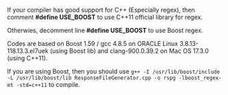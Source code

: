 If your compiler has good support for C++ (Especially regex), then comment **#define USE_BOOST** to use C++11 official library for regex.

Otherwies, decomment line **#define USE_BOOST** to use Boost regex. 

Codes are based on Boost 1.59 / gcc 4.8.5 on ORACLE Linux 3.8.13-118.13.3.el7uek (using Boost lib) and clang-900.0.39.2 on Mac OS 17.3.0 (using C++11).

If you are using Boost, then you should use `g++ -I /usr/lib/boost/include -L /usr/lib/boost/lib ResponseFileGenerator.cpp -o rspg -lboost_regex-mt -std=c++11` to compile.
